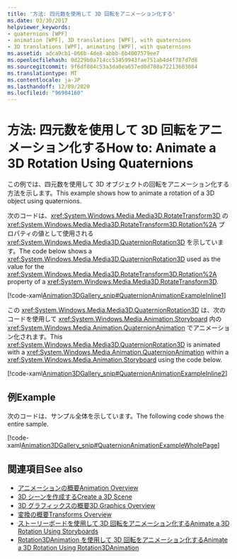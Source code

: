 ```yaml
---
title: '方法: 四元数を使用して 3D 回転をアニメーション化する'
ms.date: 03/30/2017
helpviewer_keywords:
- quaternions [WPF]
- animation [WPF], 3D translations [WPF], with quaternions
- 3D translations [WPF], animating [WPF], with quaternions
ms.assetid: adca9cb1-066b-4de8-abbb-6b4007579ee7
ms.openlocfilehash: 0d229b0a714cc53459943fae751ab4d4f787d7d8
ms.sourcegitcommit: 9f6df084c53a3da0ea657ed0d708a72213683084
ms.translationtype: MT
ms.contentlocale: ja-JP
ms.lasthandoff: 12/09/2020
ms.locfileid: "96984160"
---
```

# <a name="how-to-animate-a-3d-rotation-using-quaternions"></a><span data-ttu-id="19a17-102">方法: 四元数を使用して 3D 回転をアニメーション化する</span><span class="sxs-lookup"><span data-stu-id="19a17-102">How to: Animate a 3D Rotation Using Quaternions</span></span>
<span data-ttu-id="19a17-103">この例では、四元数を使用して 3D オブジェクトの回転をアニメーション化する方法を示します。</span><span class="sxs-lookup"><span data-stu-id="19a17-103">This example shows how to animate a rotation of a 3D object using quaternions.</span></span>  
  
 <span data-ttu-id="19a17-104">次のコードは、<xref:System.Windows.Media.Media3D.RotateTransform3D> の <xref:System.Windows.Media.Media3D.RotateTransform3D.Rotation%2A> プロパティの値として使用される <xref:System.Windows.Media.Media3D.QuaternionRotation3D> を示しています。</span><span class="sxs-lookup"><span data-stu-id="19a17-104">The code below shows a <xref:System.Windows.Media.Media3D.QuaternionRotation3D> used as the value for the <xref:System.Windows.Media.Media3D.RotateTransform3D.Rotation%2A> property of a <xref:System.Windows.Media.Media3D.RotateTransform3D>.</span></span>  
  
 [!code-xaml[Animation3DGallery_snip#QuaternionAnimationExampleInline1](~/samples/snippets/csharp/VS_Snippets_Wpf/Animation3DGallery_snip/CS/QuaternionAnimationExample.xaml#quaternionanimationexampleinline1)]  
  
 <span data-ttu-id="19a17-105">この <xref:System.Windows.Media.Media3D.QuaternionRotation3D> は、次のコードを使用して <xref:System.Windows.Media.Animation.Storyboard> 内の <xref:System.Windows.Media.Animation.QuaternionAnimation> でアニメーション化されます。</span><span class="sxs-lookup"><span data-stu-id="19a17-105">This <xref:System.Windows.Media.Media3D.QuaternionRotation3D> is animated with a <xref:System.Windows.Media.Animation.QuaternionAnimation> within a <xref:System.Windows.Media.Animation.Storyboard> using the code below.</span></span>  
  
 [!code-xaml[Animation3DGallery_snip#QuaternionAnimationExampleInline2](~/samples/snippets/csharp/VS_Snippets_Wpf/Animation3DGallery_snip/CS/QuaternionAnimationExample.xaml#quaternionanimationexampleinline2)]  
  
## <a name="example"></a><span data-ttu-id="19a17-106">例</span><span class="sxs-lookup"><span data-stu-id="19a17-106">Example</span></span>  
 <span data-ttu-id="19a17-107">次のコードは、サンプル全体を示しています。</span><span class="sxs-lookup"><span data-stu-id="19a17-107">The following code shows the entire sample.</span></span>  
  
 [!code-xaml[Animation3DGallery_snip#QuaternionAnimationExampleWholePage](~/samples/snippets/csharp/VS_Snippets_Wpf/Animation3DGallery_snip/CS/QuaternionAnimationExample.xaml#quaternionanimationexamplewholepage)]  
  
## <a name="see-also"></a><span data-ttu-id="19a17-108">関連項目</span><span class="sxs-lookup"><span data-stu-id="19a17-108">See also</span></span>

- [<span data-ttu-id="19a17-109">アニメーションの概要</span><span class="sxs-lookup"><span data-stu-id="19a17-109">Animation Overview</span></span>](animation-overview.md)
- [<span data-ttu-id="19a17-110">3D シーンを作成する</span><span class="sxs-lookup"><span data-stu-id="19a17-110">Create a 3D Scene</span></span>](how-to-create-a-3-d-scene.md)
- [<span data-ttu-id="19a17-111">3D グラフィックスの概要</span><span class="sxs-lookup"><span data-stu-id="19a17-111">3D Graphics Overview</span></span>](3-d-graphics-overview.md)
- [<span data-ttu-id="19a17-112">変換の概要</span><span class="sxs-lookup"><span data-stu-id="19a17-112">Transforms Overview</span></span>](transforms-overview.md)
- [<span data-ttu-id="19a17-113">ストーリーボードを使用して 3D 回転をアニメーション化する</span><span class="sxs-lookup"><span data-stu-id="19a17-113">Animate a 3D Rotation Using Storyboards</span></span>](how-to-animate-a-3-d-rotation-using-storyboards.md)
- [<span data-ttu-id="19a17-114">Rotation3DAnimation を使用して 3D 回転をアニメーション化する</span><span class="sxs-lookup"><span data-stu-id="19a17-114">Animate a 3D Rotation Using Rotation3DAnimation</span></span>](how-to-animate-a-3-d-rotation-using-rotation3danimation.md)
